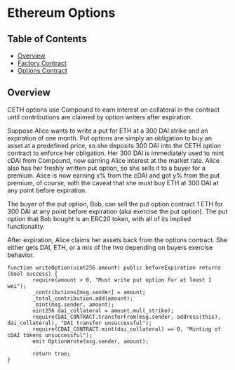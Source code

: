 # Ethereum Options

## Table of Contents
- [Overview](#Overview)
- [Factory Contract](#Factory)
- [Options Contract](#Options)

## Overview
CETH options use Compound to earn interest on collateral in the contract until contributions are claimed by option writers after expiration.

Suppose Alice wants to write a put for ETH at a 300 DAI strike and an expiration of one month. Put options are simply an obligation to buy an asset at a predefined price, so she deposits 300 DAI into the CETH option contract to enforce her obligation. Her 300 DAI is immediately used to mint cDAI from Compound, now earning Alice interest at the market rate. Alice also has her freshly written put option, so she sells it to a buyer for a premium. Alice is now earning x% from the cDAI and got y% from the put premium, of course, with the caveat that she must buy ETH at 300 DAI at any point before expiration. 

The buyer of the put option, Bob, can sell the put option contract 1 ETH for 300 DAI at any point before expiration (aka exercise the put option). The put option that Bob bought is an ERC20 token, with all of its implied functionality.

After expiration, Alice claims her assets back from the options contract. She either gets DAI, ETH, or a mix of the two depending on buyers exercise behavior.



```solidity
function writeOption(uint256 amount) public beforeExpiration returns (bool success) {
        require(amount > 0, "Must write put option for at least 1 wei");
        _contributions[msg.sender] = amount;
        _total_contribution.add(amount);
        _mint(msg.sender, amount);
        uint256 dai_collateral = amount.mul(_strike);
        require(DAI_CONTRACT.transferFrom(msg.sender, address(this), dai_collateral), "DAI transfer unsuccessful");
        require(CDAI_CONTRACT.mint(dai_collateral) == 0, "Minting of cDAI tokens unsuccessful");
        emit OptionWrote(msg.sender, amount);
        
        return true;
}
```
